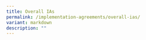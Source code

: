 ```yaml
---
title: Overall IAs
permalink: /implementation-agreements/overall-ias/
variant: markdown
description: ""
---
```

